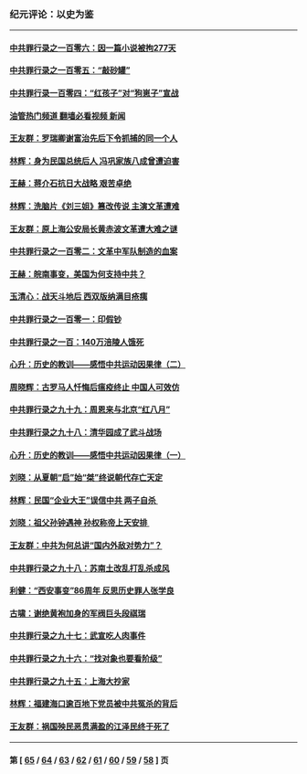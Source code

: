 ### 纪元评论：以史为鉴
---
#### [中共罪行录之一百零六：因一篇小说被拘277天](../../pages/nsc1028/n13913548.md?01240330) 
#### [中共罪行录之一百零五：“敲砂罐”](../../pages/nsc1028/n13912910.md?01240330) 
#### [中共罪行录一百零四：“红孩子”对“狗崽子”宣战](../../pages/nsc1028/n13908811.md?01240330) 
#### [油管热门频道 翻墙必看视频 新闻](ok?01240330)
#### [王友群：罗瑞卿谢富治先后下令抓捕的同一个人](../../pages/nsc1028/n13907857.md?01240330) 
#### [林辉：身为民国总统后人 冯巩家族八成曾遭迫害](../../pages/nsc1028/n13907756.md?01240330) 
#### [王赫：蒋介石抗日大战略 艰苦卓绝](../../pages/nsc1028/n13904249.md?01240330) 
#### [林辉：洗脑片《刘三姐》篡改传说 主演文革遭难](../../pages/nsc1028/n13899238.md?01240330) 
#### [王友群：原上海公安局长黄赤波文革遭大难之谜](../../pages/nsc1028/n13898139.md?01240330) 
#### [中共罪行录之一百零二：文革中军队制造的血案](../../pages/nsc1028/n13897782.md?01240330) 
#### [王赫：皖南事变，美国为何支持中共？](../../pages/nsc1028/n13897035.md?01240330) 
#### [玉清心：战天斗地后 西双版纳满目疮痍](../../pages/nsc1028/n13895566.md?01240330) 
#### [中共罪行录之一百零一：印假钞](../../pages/nsc1028/n13896066.md?01240330) 
#### [中共罪行录之一百：140万涪陵人饿死](../../pages/nsc1028/n13892716.md?01240330) 
#### [心升：历史的教训——感悟中共运动因果律（二）](../../pages/nsc1028/n13892402.md?01240330) 
#### [周晓辉：古罗马人忏悔后瘟疫终止 中国人可效仿](../../pages/nsc1028/n13891767.md?01240330) 
#### [中共罪行录之九十九：周恩来与北京“红八月”](../../pages/nsc1028/n13892095.md?01240330) 
#### [中共罪行录之九十八：清华园成了武斗战场](../../pages/nsc1028/n13891003.md?01240330) 
#### [心升：历史的教训——感悟中共运动因果律（一）](../../pages/nsc1028/n13890731.md?01240330) 
#### [刘晓：从夏朝“启”始“桀”终说朝代存亡天定](../../pages/nsc1028/n13874028.md?01240330) 
#### [林辉：民国“企业大王”误信中共  两子自杀 ](../../pages/nsc1028/n13886313.md?01240330) 
#### [刘晓：祖父孙钟遇神 孙权称帝上天安排 ](../../pages/nsc1028/n13882761.md?01240330) 
#### [王友群：中共为何总讲“国内外敌对势力”？](../../pages/nsc1028/n13881858.md?01240330) 
#### [中共罪行录之九十八：苏南土改乱打乱杀成风](../../pages/nsc1028/n13881845.md?01240330) 
#### [利健：“西安事变”86周年 反思历史罪人张学良](../../pages/nsc1028/n13882019.md?01240330) 
#### [古啸：谢绝黄袍加身的军阀巨头段祺瑞](../../pages/nsc1028/n13881966.md?01240330) 
#### [中共罪行录之九十七：武宣吃人肉事件](../../pages/nsc1028/n13881566.md?01240330) 
#### [中共罪行录之九十六：“找对象也要看阶级”](../../pages/nsc1028/n13880181.md?01240330) 
#### [中共罪行录之九十五：上海大抄家](../../pages/nsc1028/n13879492.md?01240330) 
#### [林辉：福建海口逾百地下党员被中共冤杀的背后](../../pages/nsc1028/n13878946.md?01240330) 
#### [王友群：祸国殃民恶贯满盈的江泽民终于死了](../../pages/nsc1028/n13876096.md?01240330) 

---
#### 第 [ [65](./65.md?01240330) / [64](./64.md?01240330) / [63](./63.md?01240330) / [62](./62.md?01240330) / [61](./61.md?01240330) / [60](./60.md?01240330) / [59](./59.md?01240330) / [58](./58.md?01240330) ] 页
